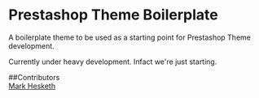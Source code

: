 # Prestashop Theme Boilerplate

A boilerplate theme to be used as a starting point for Prestashop Theme development.

Currently under heavy development. Infact we're just starting.

##Contributors   
[Mark Hesketh](http://www.markhesketh.co.uk/)